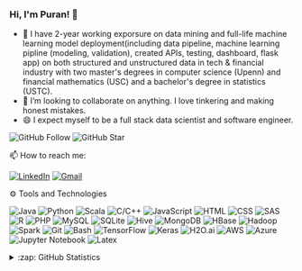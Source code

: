 ### Hi, I'm Puran! 👋
- 🔭  I  have 2-year working exporsure on data mining and full-life machine learning model deployment(including data pipeline, machine learning pipline (modeling, validation), created APIs, testing, dashboard, flask app) on both structured and unstructured data in tech & financial industry with two master's degrees in computer science (Upenn) and financial mathematics (USC) and a bachelor's degree in statistics (USTC). <br>
- 👯  I’m looking to collaborate on  anything. I love tinkering and making honest mistakes.<br>
- 😄  I expect myself to be a full stack data scientist and software engineer.

![GitHub Follow](https://img.shields.io/github/followers/puran-debugger.svg?style=social&label=Follow)
![GitHub Star](https://img.shields.io/github/stars/puran-debugger?affiliations=OWNER%2CCOLLABORATOR&style=social&label=Star)

📫 How to reach me:

[![LinkedIn](https://img.shields.io/badge/--linkedin?label=LinkedIn&logo=LinkedIn&style=social)](https://www.linkedin.com/in/puran-zhang/)
[![Gmail](https://img.shields.io/badge/--linkedin?label=Gmail&logo=gmail&style=social)](mailto:puranzha@gmail.com)

⚙ Tools and Technologies

![Java](https://img.shields.io/badge/-Java-333333?style=flat&logo=java)
![Python](https://img.shields.io/badge/-Python-333333?style=flat&logo=python)
![Scala](https://img.shields.io/badge/-Scala-333333?style=flat&logo=scala)
![C/C++](https://img.shields.io/badge/-C/C++-333333?style=flat&logo=c)
![JavaScript](https://img.shields.io/badge/-JavaScript-333333?style=flat&logo=javascript)
![HTML](https://img.shields.io/badge/-HTML-333333?style=flat&logo=html5)
![CSS](https://img.shields.io/badge/-CSS-333333?style=flat&logo=css3)
![SAS](https://img.shields.io/badge/-SAS-333333?style=flat&logo=sas)
![R](https://img.shields.io/badge/-R-333333?style=flat&logo=r)
![PHP](https://img.shields.io/badge/-PHP-333333?style=flat&logo=php)
![MySQL](https://img.shields.io/badge/-MySQL-333333?style=flat&logo=mysql)
![SQLite](https://img.shields.io/badge/-SQLite-333333?style=flat&logo=sqlite)
![Hive](https://img.shields.io/badge/-Hive-333333?style=flat&logo=hive)
![MongoDB](https://img.shields.io/badge/-MongoDB-333333?style=flat&logo=mongodb)
![HBase](https://img.shields.io/badge/-HBase-333333?style=flat&logo=hbase)
![Hadoop](https://img.shields.io/badge/-Hadoop-333333?style=flat&logo=hadoop)
![Spark](https://img.shields.io/badge/Spark-333333?style=flat&logo=spark)
![Git](https://img.shields.io/badge/-Git-333333?style=flat&logo=git)
![Bash](https://img.shields.io/badge/-Bash-333333?style=flat&logo=Bash)
![TensorFlow](https://img.shields.io/badge/-TensorFlow-333333?style=flat&logo=tensorflow)
![Keras](https://img.shields.io/badge/-Keras-333333?style=flat&logo=keras)
![H2O.ai](https://img.shields.io/badge/-H2O.ai-333333?style=flat&logo=h20)
![AWS](https://img.shields.io/badge/-AWS-333333?style=flat&logo=amazon-aws)
![Azure](https://img.shields.io/badge/-Azure-333333?style=flat&logo=azure-devops)
![Jupyter Notebook](https://img.shields.io/badge/-Jupyter%20Notebook-333333?style=flat&logo=jupyter)
![Latex](https://img.shields.io/badge/-Latex-333333?style=flat&logo=latex)

<details close>
<summary>:zap: GitHub Statistics</summary>
  <img src="https://github-readme-stats.vercel.app/api?username=puran-debugger&show_icons=true&theme=nord" width="400px">
  <img src= "https://github-readme-stats.vercel.app/api/top-langs/?username=puran-debugger&layout=compact" width="400px">
</details>


<!--
<details close>
<summary>:zap: Languages</summary>
  <img src="https://wakatime.com/share/@397b1319-dbea-49b0-a916-53258ecb0152/36746a04-b26a-4fd1-8186-cb0ebc11042f.svg" width="400px">
</details>

**puran-debugger/puran-debugger** is a ✨ _special_ ✨ repository because its `README.md` (this file) appears on your GitHub profile.

Here are some ideas to get you started:

- 🔭 I’m currently working on ...
- 🌱 I’m currently learning ...
- 👯 I’m looking to collaborate on ...
- 🤔 I’m looking for help with ...
- 💬 Ask me about ...
- 📫 How to reach me: ...
- 😄 Pronouns: ...
- ⚡ Fun fact: ...
-->
